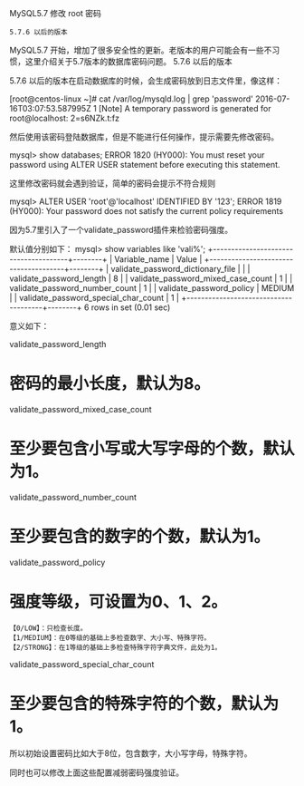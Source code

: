 MySQL5.7 修改 root 密码


    5.7.6 以后的版本

MySQL5.7 开始，增加了很多安全性的更新。老版本的用户可能会有一些不习惯，这里介绍关于5.7版本的数据库密码问题。
5.7.6 以后的版本

5.7.6 以后的版本在启动数据库的时候，会生成密码放到日志文件里，像这样：
	
[root@centos-linux ~]# cat /var/log/mysqld.log | grep 'password'
2016-07-16T03:07:53.587995Z 1 [Note] A temporary password is generated for root@localhost: 2=s6NZk.t:fz

然后使用该密码登陆数据库，但是不能进行任何操作，提示需要先修改密码。
	
mysql> show databases;
ERROR 1820 (HY000): You must reset your password using ALTER USER statement before executing this statement.

这里修改密码就会遇到验证，简单的密码会提示不符合规则
	
mysql> ALTER USER 'root'@'localhost' IDENTIFIED BY '123';
ERROR 1819 (HY000): Your password does not satisfy the current policy requirements

因为5.7里引入了一个validate_password插件来检验密码强度。

默认值分别如下：
mysql> show variables like 'vali%';
+--------------------------------------+--------+
| Variable_name                        | Value  |
+--------------------------------------+--------+
| validate_password_dictionary_file    |        | 
| validate_password_length             | 8      | 
| validate_password_mixed_case_count   | 1      |
| validate_password_number_count       | 1      |
| validate_password_policy             | MEDIUM |
| validate_password_special_char_count | 1      |
+--------------------------------------+--------+
6 rows in set (0.01 sec)

意义如下：
	
validate_password_length
# 密码的最小长度，默认为8。
validate_password_mixed_case_count
# 至少要包含小写或大写字母的个数，默认为1。
validate_password_number_count
# 至少要包含的数字的个数，默认为1。
validate_password_policy 
# 强度等级，可设置为0、1、2。
    【0/LOW】：只检查长度。
    【1/MEDIUM】：在0等级的基础上多检查数字、大小写、特殊字符。
    【2/STRONG】：在1等级的基础上多检查特殊字符字典文件，此处为1。
validate_password_special_char_count
# 至少要包含的特殊字符的个数，默认为1。

所以初始设置密码比如大于8位，包含数字，大小写字母，特殊字符。

同时也可以修改上面这些配置减弱密码强度验证。

